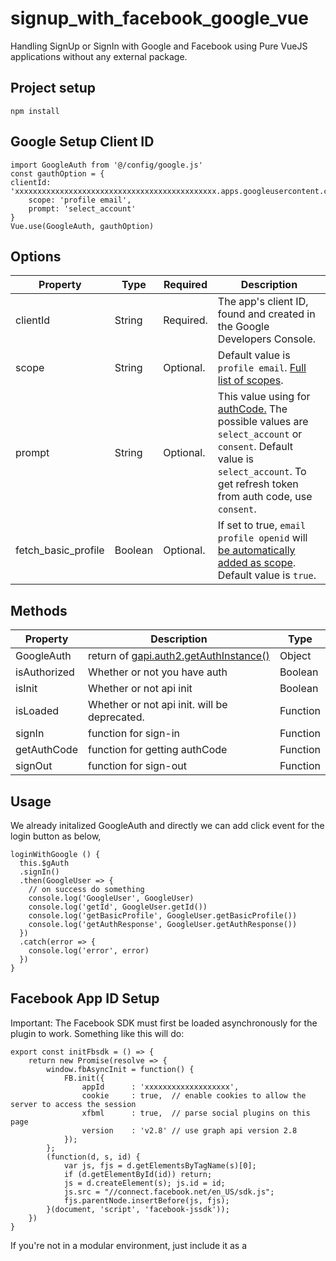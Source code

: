 # signup_with_facebook_google_vue

Handling SignUp or SignIn with Google and Facebook using Pure VueJS applications without any external package.

## Project setup
```
npm install
```

## Google Setup Client ID

    import GoogleAuth from '@/config/google.js'
    const gauthOption = {
    clientId: 'xxxxxxxxxxxxxxxxxxxxxxxxxxxxxxxxxxxxxxxxxxxxx.apps.googleusercontent.com',
        scope: 'profile email',
        prompt: 'select_account'
    }
    Vue.use(GoogleAuth, gauthOption)


 ## Options
 
 <table>
<thead>
<tr>
<th>Property</th>
<th>Type</th>
<th>Required</th>
<th>Description</th>
</tr>
</thead>
<tbody>
<tr>
<td>clientId</td>
<td>String</td>
<td>Required.</td>
<td>The app's client ID, found and created in the Google Developers Console.</td>
</tr>
<tr>
<td>scope</td>
<td>String</td>
<td>Optional.</td>
<td>Default value is <code>profile email</code>. <a href="https://developers.google.com/identity/protocols/googlescopes" rel="nofollow">Full list of scopes</a>.</td>
</tr>
<tr>
<td>prompt</td>
<td>String</td>
<td>Optional.</td>
<td>This value using for <a href="https://developers.google.com/api-client-library/javascript/reference/referencedocs#gapiauth2offlineaccessoptions" rel="nofollow">authCode.</a> The possible values are <code>select_account</code> or <code>consent</code>. Default value is <code>select_account</code>. To get refresh token from auth code, use <code>consent</code>.</td>
</tr>
<tr>
<td>fetch_basic_profile</td>
<td>Boolean</td>
<td>Optional.</td>
<td>If set to true, <code>email profile openid</code> will <a href="https://developers.google.com/identity/sign-in/web/sign-in" rel="nofollow">be automatically added as scope</a>. Default value is <code>true</code>.</td>
</tr>
</tbody>
</table>

## Methods
    
 <table>
<thead>
<tr>
<th>Property</th>
<th>Description</th>
<th>Type</th>
</tr>
</thead>
<tbody>
<tr>
<td>GoogleAuth</td>
<td>return of <a href="https://developers.google.com/identity/sign-in/web/reference#gapiauth2authresponse" rel="nofollow">gapi.auth2.getAuthInstance()</a></td>
<td>Object</td>
</tr>
<tr>
<td>isAuthorized</td>
<td>Whether or not you have auth</td>
<td>Boolean</td>
</tr>
<tr>
<td>isInit</td>
<td>Whether or not api init</td>
<td>Boolean</td>
</tr>
<tr>
<td>isLoaded</td>
<td>Whether or not api init. will be deprecated.</td>
<td>Function</td>
</tr>
<tr>
<td>signIn</td>
<td>function for sign-in</td>
<td>Function</td>
</tr>
<tr>
<td>getAuthCode</td>
<td>function for getting authCode</td>
<td>Function</td>
</tr>
<tr>
<td>signOut</td>
<td>function for sign-out</td>
<td>Function</td>
</tr>
</tbody>
</table>

## Usage

We already initalized GoogleAuth and directly we can add click event for the login button as below,

    loginWithGoogle () {
      this.$gAuth
      .signIn()
      .then(GoogleUser => {
        // on success do something
        console.log('GoogleUser', GoogleUser)
        console.log('getId', GoogleUser.getId())
        console.log('getBasicProfile', GoogleUser.getBasicProfile())
        console.log('getAuthResponse', GoogleUser.getAuthResponse())
      })
      .catch(error => {
        console.log('error', error)
      })
    }
    
## Facebook App ID Setup
   Important: The Facebook SDK must first be loaded asynchronously for the plugin to work. Something like this will do:

    export const initFbsdk = () => {
        return new Promise(resolve => {
            window.fbAsyncInit = function() {
                FB.init({
                    appId      : 'xxxxxxxxxxxxxxxxxxx',
                    cookie     : true,  // enable cookies to allow the server to access the session
                    xfbml      : true,  // parse social plugins on this page
                    version    : 'v2.8' // use graph api version 2.8
                });
            };
            (function(d, s, id) {
                var js, fjs = d.getElementsByTagName(s)[0];
                if (d.getElementById(id)) return;
                js = d.createElement(s); js.id = id;
                js.src = "//connect.facebook.net/en_US/sdk.js";
                fjs.parentNode.insertBefore(js, fjs);
            }(document, 'script', 'facebook-jssdk'));
        })
    }
    
   If you're not in a modular environment, just include it as a <code><script></code>.
    
    <script type="text/javascript" src="https://connect.facebook.net/en_US/sdk.js"></script>
    
### Usage
Step 1: import and use the plugin if you're in a modular environment otherwise plugin will register itself.

    import { initFbsdk } from '@/config/facebook_oAuth.js'
    
Step 2: Initialize the Facebook instance with the app id
    
    mounted () {
       initFbsdk()
    }
Step 3: Add the button click event

    loginWithFacebook () {
      window.FB.login(response => {
        console.log('fb response', response)
      }, this.params)
    }

### Compiles and hot-reloads for development
```
npm run serve
```

## [Demo Link](https://young-savannah-57214.herokuapp.com/login)
# Login Screen

<img width="565" alt="Login" src="https://user-images.githubusercontent.com/3702438/66127487-6d0a5a80-e609-11e9-86b5-034c5899765f.png">


# SignUp Screen

<img width="574" alt="SignUp" src="https://user-images.githubusercontent.com/3702438/66127630-c5d9f300-e609-11e9-991e-92a78f58140b.png">


### Compiles and minifies for production
```
npm run build
```

### Run your tests
```
npm run test
```

### Lints and fixes files
```
npm run lint
```

### Run your unit tests
```
npm run test:unit
```

### Customize configuration
See [Configuration Reference](https://cli.vuejs.org/config/).

